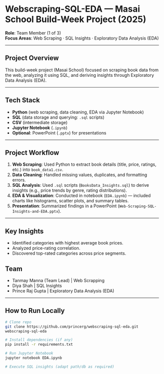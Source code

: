# Webscraping-SQL-EDA — Masai School Build-Week Project (2025)

**Role**: Team Member (1 of 3)  
**Focus Areas**: Web Scraping · SQL Insights · Exploratory Data Analysis (EDA)

---

##  Project Overview
This build-week project (Masai School) focused on scraping book data from the web, analyzing it using SQL, and deriving insights through Exploratory Data Analysis (EDA).

---

##  Tech Stack
- **Python** (web scraping, data cleaning, EDA via Jupyter Notebook)
- **SQL** (data storage and querying: `.sql` scripts)
- **CSV** (intermediate storage)
- **Jupyter Notebook** (`.ipynb`)
- **Optional**: PowerPoint (`.pptx`) for presentations

---

##  Project Workflow
1. **Web Scraping**: Used Python to extract book details (title, price, ratings, etc.) into `book_data1.csv`.
2. **Data Cleaning**: Handled missing values, duplicates, and formatting errors.
3. **SQL Analysis**: Used `.sql` scripts (`BooksData_Insights.sql`) to derive insights (e.g., price trends by genre, rating distributions).
4. **EDA & Visualization**: Conducted in notebook (`EDA.ipynb`) — included charts like histograms, scatter plots, and summary tables.
5. **Presentation**: Summarized findings in a PowerPoint (`Web-Scraping-SQL-Insights-and-EDA.pptx`).

---

##  Key Insights
- Identified categories with highest average book prices.
- Analyzed price-rating correlation.
- Discovered top-rated categories across price segments.

## Team
- Tanmay Manna (Team Lead)   | Web Scrapping
- Diya Shah                  | SQL Insights
- Prince Raj Gupta           | Exploratory Data Analysis (EDA)

---

##  How to Run Locally
```bash
# Clone repo
git clone https://github.com/princerg/webscraping-sql-eda.git
webscraping-sql-eda

# Install dependencies (if any)
pip install -r requirements.txt

# Run Jupyter Notebook
jupyter notebook EDA.ipynb

# Execute SQL insights (adapt path/db as required)
